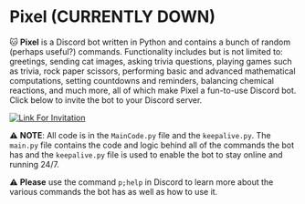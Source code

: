 # Pixel (CURRENTLY DOWN)
🐱 **Pixel** is a Discord bot written in Python and contains a bunch of random (perhaps useful?) commands. Functionality includes but is not limited to: greetings, sending cat images, asking trivia questions, playing games such as trivia, rock paper scissors, performing basic and advanced mathematical computations, setting countdowns and reminders, balancing chemical reactions, and much more, all of which make Pixel a fun-to-use Discord bot. Click below to invite the bot to your Discord server. 

[![Link For Invitation](https://img.shields.io/badge/Invite%20Pixel%20to%20Your%20Discord%20server-7289DA?style=for-the-badge&logo=discord&logoColor=white)](https://discord.com/api/oauth2/authorize?client_id=978663279926870046&permissions=248896&scope=bot)


⚠️ **NOTE**: All code is in the ``MainCode.py`` file and the ``keepalive.py``. The ``main.py`` file contains the code and logic behind all of the commands the bot has and the ``keepalive.py`` file is used to enable the bot to stay online and running 24/7.

⚠️ **Please** use the command `p;help` in Discord to learn more about the various commands the bot has as well as how to use it.
